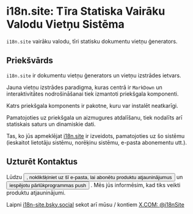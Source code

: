 # i18n.site: Tīra Statiska Vairāku Valodu Vietņu Sistēma

`i18n.site` vairāku valodu, tīri statisku dokumentu vietņu ģenerators.

## Priekšvārds

`i18n.site` ir dokumentu vietņu ģenerators un vietņu izstrādes ietvars.

Jauna vietņu izstrādes paradigma, kuras centrā ir `MarkDown` un interaktivitātes nodrošināšanai tiek izmantoti priekšgala komponenti.

Katrs priekšgala komponents ir pakotne, kuru var instalēt neatkarīgi.

Pamatojoties uz priekšgala un aizmugures atdalīšanu, tiek nodalīts arī statiskais saturs un dinamiskie dati.

Tas, ko jūs apmeklējat [i18n.site](/) ir izveidots, pamatojoties uz šo sistēmu (ieskaitot lietotāju sistēmu, norēķinu sistēmu, e-pasta abonementu utt.).

## Uzturēt Kontaktus

Lūdzu <button onclick="mailsub()">, noklikšķiniet uz šī e-pasta, lai abonētu produktu atjauninājumus</button> un <button onclick="webpush()">iespējotu pārlūkprogrammas push</button> . Mēs jūs informēsim, kad tiks veikti produktu atjauninājumi.

Laipni [i18n-site.bsky.social](https://bsky.app/profile/i18n-site.bsky.social) sekot arī mūsu / kontiem [X.COM: @i18nSite](https://x.com/i18nSite)